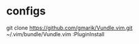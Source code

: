# configs
git clone https://github.com/gmarik/Vundle.vim.git ~/.vim/bundle/Vundle.vim
:PluginInstall
